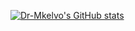 [![Dr-Mkelvo's GitHub stats](https://github-readme-stats.vercel.app/api?username=Dr-mkelvo)](https://github.com/anuraghazra/github-readme-stats)
